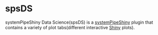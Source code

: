 # spsDS
systemPipeShiny Data Science(spsDS) is a [systemPipeShiny](https://github.com/systemPipeR/systemPipeShiny) 
plugin that contains a variety of plot tabs(different interactive [Shiny](https://shiny.rstudio.com/) plots). 
